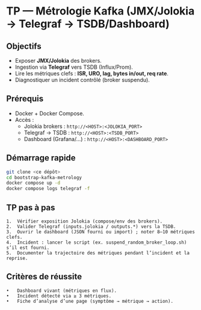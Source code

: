 # TP — Métrologie Kafka (JMX/Jolokia → Telegraf → TSDB/Dashboard)

## Objectifs
- Exposer **JMX/Jolokia** des brokers.
- Ingestion via **Telegraf** vers TSDB (Influx/Prom).
- Lire les métriques clefs : **ISR, URO, lag, bytes in/out, req rate**.
- Diagnostiquer un incident contrôlé (broker suspendu).

## Prérequis
- Docker + Docker Compose.
- Accès :
  - Jolokia brokers : `http://<HOST>:<JOLOKIA_PORT>`  <!-- TODO -->
  - Telegraf → TSDB : `http://<HOST>:<TSDB_PORT>`  <!-- TODO -->
  - Dashboard (Grafana/…) : `http://<HOST>:<DASHBOARD_PORT>`  <!-- TODO -->

## Démarrage rapide
```bash
git clone <ce dépôt>
cd bootstrap-kafka-metrology
docker compose up -d
docker compose logs telegraf -f
```

## TP pas à pas

	1.	Vérifier exposition Jolokia (compose/env des brokers).
	2.	Valider Telegraf (inputs.jolokia / outputs.*) vers la TSDB.
	3.	Ouvrir le dashboard (JSON fourni ou import) ; noter 8–10 métriques clefs.
	4.	Incident : lancer le script (ex. suspend_random_broker_loop.sh) s’il est fourni.
	5.	Documenter la trajectoire des métriques pendant l’incident et la reprise.

## Critères de réussite
	•	Dashboard vivant (métriques en flux).
	•	Incident détecté via ≥ 3 métriques.
	•	Fiche d’analyse d’une page (symptôme → métrique → action).